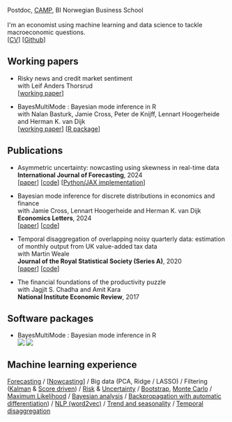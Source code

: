Postdoc, [CAMP](https://www.bi.edu/research/research-centres/centre-of-applied-macroeconomics-and-commodity-prices/), BI Norwegian Business School<br/><br/>
I'm an economist using machine learning and data science to tackle macroeconomic questions.<br/>
[[CV](https://github.com/paullabonne/paullabonne.github.io/blob/main/resume.pdf)] [[Github](https://github.com/paullabonne)]

## Working papers

* Risky news and credit market sentiment <br/>with Leif Anders Thorsrud<br/>
[[working paper](https://biopen.bi.no/bi-xmlui/bitstream/handle/11250/3107610/CAMP_WP_14_2023.pdf?sequence=1&isAllowed=y)]

* BayesMultiMode : Bayesian mode inference in R<br/>with Nalan Basturk, Jamie Cross, Peter de Knijff, Lennart Hoogerheide and Herman K. van Dijk<br/>
[[working paper](https://tinbergen.nl/discussion-paper/6262/23-041-iii-bayesmultimode-bayesian-mode-inference-in-r)] [[R package](https://github.com/paullabonne/BayesMultiMode)]
  
## Publications
* Asymmetric uncertainty: nowcasting using skewness in real-time data<br/>
**International Journal of Forecasting**, 2024<br/>[[paper](https://doi.org/10.1016/j.ijforecast.2024.05.003)] [[code](https://github.com/paullabonne/IJF_24)] [[Python/JAX implementation](https://github.com/paullabonne/scoreJAX)]
  
* Bayesian mode inference for discrete distributions in economics and finance<br/>
with Jamie Cross, Lennart Hoogerheide and Herman K. van Dijk<br/>
**Economics Letters**, 2024<br />
[[paper](https://doi.org/10.1016/j.econlet.2024.111579)] [[code](https://github.com/paullabonne/ECOLET_24)]

* Temporal disaggregation of overlapping noisy quarterly data: estimation of monthly output from UK value-added tax data<br/>
with Martin Weale<br/>
**Journal of the Royal Statistical Society (Series A)**, 2020<br />
[[paper](https://doi.org/10.1111/rssa.12568)] [[code](https://rss.onlinelibrary.wiley.com/hub/journal/1467985x/series-a-datasets/183_3)]

* The financial foundations of the productivity puzzle<br/>
with Jagjit S. Chadha and Amit Kara<br/>
**National Institute Economic Review**, 2017

## Software packages

- BayesMultiMode : Bayesian mode inference in R<br />
<a href="https://CRAN.R-project.org/package=BayesMultiMode"> <img align="left" src="https://www.r-pkg.org/badges/version/BayesMultiMode"> </a> &nbsp; <img align="left" src="https://cranlogs.r-pkg.org/badges/BayesMultiMode">

## Machine learning experience
[Forecasting](https://biopen.bi.no/bi-xmlui/bitstream/handle/11250/3107610/CAMP_WP_14_2023.pdf?sequence=1&isAllowed=y) / 
[[Nowcasting](https://doi.org/10.1016/j.ijforecast.2024.05.003)] /
Big data (PCA, Ridge / LASSO) /
Filtering ([Kalman](https://doi.org/10.1111/rssa.12568) \& [Score driven](https://github.com/paullabonne/scoreJAX)) /
[Risk](https://biopen.bi.no/bi-xmlui/bitstream/handle/11250/3107610/CAMP_WP_14_2023.pdf?sequence=1&isAllowed=y) \& [Uncertainty](https://doi.org/10.1016/j.ijforecast.2024.05.003) /
[Bootstrap](https://biopen.bi.no/bi-xmlui/bitstream/handle/11250/3107610/CAMP_WP_14_2023.pdf?sequence=1&isAllowed=y), [Monte Carlo](https://doi.org/10.1016/j.ijforecast.2024.05.003) /
[Maximum Likelihood](https://github.com/paullabonne/IJF_24) /
[Bayesian analysis](https://github.com/paullabonne/BayesMultiMode) /
[Backpropagation with automatic differentiation](https://github.com/paullabonne/scoreJAX)) /
[NLP (word2vec)](https://biopen.bi.no/bi-xmlui/bitstream/handle/11250/3107610/CAMP_WP_14_2023.pdf?sequence=1&isAllowed=y) /
[Trend and seasonality](https://doi.org/10.1111/rssa.12568) / [Temporal disaggregation](https://doi.org/10.1111/rssa.12568)
   

